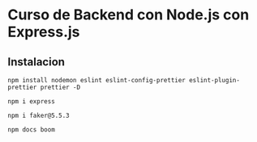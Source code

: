 # Curso de Backend con Node.js con Express.js

## Instalacion

```
npm install nodemon eslint eslint-config-prettier eslint-plugin-prettier prettier -D

npm i express

npm i faker@5.5.3
```

```
npm docs boom
```
